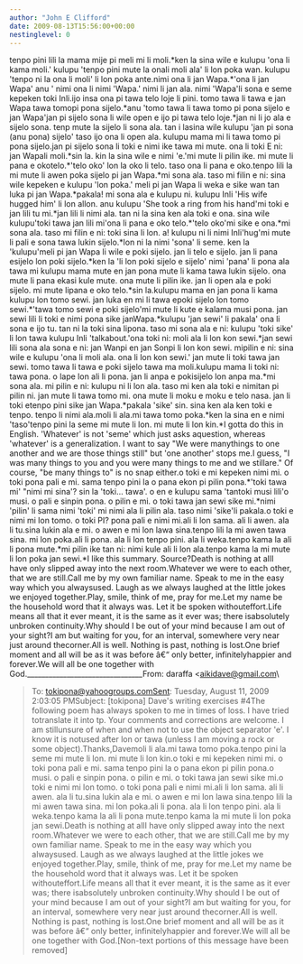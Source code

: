 ```yaml
---
author: "John E Clifford"
date: 2009-08-13T15:56:00+00:00
nestinglevel: 0
---
```

tenpo pini lili la mama mije pi meli mi li moli.\*ken la sina wile e kulupu 'ona li kama moli.' kulupu 'tenpo pini mute la onali moli ala' li lon poka wan. kulupu 'tenpo ni la ona li moli' li lon poka ante.nimi ona li jan Wapa.\*'ona li jan Wapa' anu ' nimi ona li nimi 'Wapa.' nimi li jan ala. nimi 'Wapa'li sona e seme kepeken toki Inli.ijo insa ona pi tawa telo loje li pini. tomo tawa li tawa e jan Wapa tawa tomopi pona sijelo.\*anu 'tomo tawa li tawa tomo pi pona sijelo e jan Wapa'jan pi sijelo sona li wile open e ijo pi tawa telo loje.\*jan ni li jo ala e sijelo sona. tenp mute la sijelo li sona ala. tan i lasina wile kulupu 'jan pi sona (anu pona) sijelo' taso ijo ona li open ala. kulupu mama mi li tawa tomo pi pona sijelo.jan pi sijelo sona li toki e nimi ike tawa mi mute. ona li toki E ni: jan Wapali moli.\*sin la. kin la sina wile e nimi 'e.'mi mute li pilin ike. mi mute li pana e okotelo.\*'telo oko' lon la oko li telo. taso ona li pana e oko.tenpo lili la mi mute li awen poka sijelo pi jan Wapa.\*mi sona ala. taso mi filin e ni: sina wile kepeken e kulupu 'lon poka.' meli pi jan Wapa li weka e sike wan tan luka pi jan Wapa.\*pakala! mi sona ala e kulupu ni. kulupu Inli 'His wife hugged him' li lon allon. anu kulupu 'She took a ring from his hand'mi toki e jan lili tu mi.\*jan lili li nimi ala. tan ni la sina ken ala toki e ona. sina wile kulupu'toki tawa jan lili mi'ona li pana e oko telo.\*'telo oko'mi sike e ona.\*mi sona ala. taso mi filin e ni: toki sina li lon. a! kulupu ni li nimi Inli'hug'mi mute li pali e sona tawa lukin sijelo.\*lon ni la nimi 'sona' li seme. ken la 'kulupu'meli pi jan Wapa li wile e poki sijelo. jan li telo e sijelo. jan li pana esijelo lon poki sijelo.\*ken la 'li lon poki sijelo e sijelo' nimi 'pana' li pona ala tawa mi kulupu mama mute en jan pona mute li kama tawa lukin sijelo. ona mute li pana ekasi kule mute. ona mute li pilin ike. jan li open ala e poki sijelo. mi mute lipana e oko telo.\*sin la.kulupu mama en jan pona li kama kulupu lon tomo sewi. jan luka en mi li tawa epoki sijelo lon tomo sewi.\*'tawa tomo sewi e poki sijelo'mi mute li kute e kalama musi pona. jan sewi lili li toki e nimi pona sike janWapa.\*kulupu 'jan sewi' li pakala' ona li sona e ijo tu. tan ni la toki sina lipona. taso mi sona ala e ni: kulupu 'toki sike' li lon tawa kulupu Inli 'talkabout.'ona toki ni: moli ala li lon kon sewi.\*jan sewi lili sona ala sona e ni: jan Wanpi en jan Sonpi li lon kon sewi. mipilin e ni: sina wile e kulupu 'ona li moli ala. ona li lon kon sewi.' jan mute li toki tawa jan sewi. tomo tawa li tawa e poki sijelo tawa ma moli.kulupu mama li toki ni: tawa pona. o lape lon ali li pona. jan li anpa e pokisijelo lon anpa ma.\*mi sona ala. mi pilin e ni: kulupu ni li lon ala. taso mi ken ala toki e nimitan pi pilin ni. jan mute li tawa tomo mi. ona mute li moku e moku e telo nasa. jan li toki etenpo pini sike jan Wapa.\*pakala 'sike' sin. sina ken ala ken toki e tenpo. tenpo li nimi ala.moli li ala.mi tawa tomo poka.\*ken la sina en e nimi 'taso'tenpo pini la seme mi mute li lon. mi mute li lon kin.\*I gotta do this in English. 'Whatever' is not 'seme' which just asks aquestion, whereas 'whatever' is a generalization. I want to say "We were manythings to one another and we are those things still" but 'one another' stops me.I guess, "I was many things to you and you were many things to me and we stillare." Of course, "be many things to" is no snap either.o toki e mi kepeken nimi mi. o toki pona pali e mi. sama tenpo pini la o pana ekon pi pilin pona.\*'toki tawa mi' "nimi mi sina'? sin la 'toki... tawa'. o en e kulupu sama 'tantoki musi lili'o musi. o pali e sinpin pona. o pilin e mi. o toki tawa jan sewi sike mi.\*nimi 'pilin' li sama nimi 'toki' mi nimi ala li pilin ala. taso nimi 'sike'li pakala.o toki e nimi mi lon tomo. o toki PI? pona pali e nimi mi.ali li lon sama. ali li awen. ala li tu.sina lukin ala e mi. o awen e mi lon lawa sina.tenpo lili la mi awen tawa sina. mi lon poka.ali li pona. ala li lon tenpo pini. ala li weka.tenpo kama la ali li pona mute.\*mi pilin ike tan ni: nimi kule ali li lon ala.tenpo kama la mi mute li lon poka jan sewi.\*I like this summary. Source?Death is nothing at allI have only slipped away into the next room.Whatever we were to each other, that we are still.Call me by my own familiar name. Speak to me in the easy way which you alwaysused. Laugh as we always laughed at the little jokes we enjoyed together.Play, smile, think of me, pray for me.Let my name be the household word that it always was. Let it be spoken withouteffort.Life means all that it ever meant, it is the same as it ever was; there isabsolutely unbroken continuity.Why should I be out of your mind because I am out of your sight?I am but waiting for you, for an interval, somewhere very near just around thecorner.All is well. Nothing is past, nothing is lost.One brief moment and all will be as it was before â€“ only better, infinitelyhappier and forever.We will all be one together with God.\_\_\_\_\_\_\_\_\_\_\_\_\_\_\_\_\_\_\_\_\_\_\_\_\_\_\_\_\_\_\_\_From: daraffa <[aikidave@gmail.com](mailto://aikidave@gmail.com)\
>To: [tokipona@yahoogroups.comSent](mailto://tokipona@yahoogroups.comSent): Tuesday, August 11, 2009 2:03:05 PMSubject: \[tokipona\] Dave's writing exercises #4The following poem has always spoken to me in times of loss. I have tried totranslate it into tp. Your comments and corrections are welcome. I am stillunsure of when and when not to use the object separator 'e'. I know it is notused after lon or tawa (unless I am moving a rock or some object).Thanks,Davemoli li ala.mi tawa tomo poka.tenpo pini la seme mi mute li lon. mi mute li lon kin.o toki e mi kepeken nimi mi. o toki pona pali e mi. sama tenpo pini la o pana ekon pi pilin pona.o musi. o pali e sinpin pona. o pilin e mi. o toki tawa jan sewi sike mi.o toki e nimi mi lon tomo. o toki pona pali e nimi mi.ali li lon sama. ali li awen. ala li tu.sina lukin ala e mi. o awen e mi lon lawa sina.tenpo lili la mi awen tawa sina. mi lon poka.ali li pona. ala li lon tenpo pini. ala li weka.tenpo kama la ali li pona mute.tenpo kama la mi mute li lon poka jan sewi.Death is nothing at allI have only slipped away into the next room.Whatever we were to each other, that we are still.Call me by my own familiar name. Speak to me in the easy way which you alwaysused. Laugh as we always laughed at the little jokes we enjoyed together.Play, smile, think of me, pray for me.Let my name be the household word that it always was. Let it be spoken withouteffort.Life means all that it ever meant, it is the same as it ever was; there isabsolutely unbroken continuity.Why should I be out of your mind because I am out of your sight?I am but waiting for you, for an interval, somewhere very near just around thecorner.All is well. Nothing is past, nothing is lost.One brief moment and all will be as it was before â€“ only better, infinitelyhappier and forever.We will all be one together with God.\[Non-text portions of this message have been removed\]
